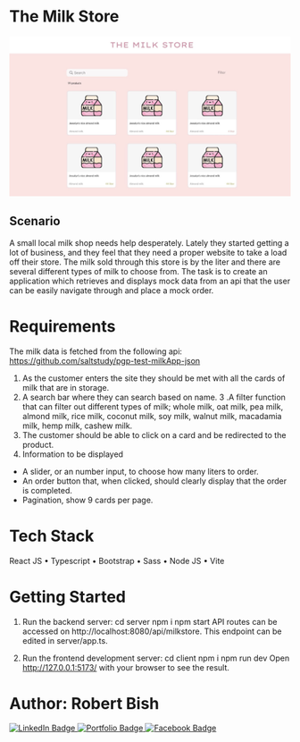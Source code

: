 # The Milk Store

<img src='./client/src/assets/milkstore.png' width='800'/>

## Scenario
A small local milk shop needs help desperately. Lately they started getting a lot of business, and they feel that they need a proper website to take a load off their store. The milk sold through this store is by the liter and there are several different types of milk to choose from. The task is to create an application which retrieves and displays mock data from an api that the user can be easily navigate through and place a mock order.

# Requirements
The milk data is fetched from the following api: https://github.com/saltstudy/pgp-test-milkApp-json
1. As the customer enters the site they should be met with all the cards of milk that are in storage.
2. A search bar where they can search based on name.
3 .A filter function that can filter out different types of milk; whole milk, oat milk, pea milk, almond milk, rice milk, coconut milk, soy milk, walnut milk, macadamia milk, hemp milk, cashew milk.
4. The customer should be able to click on a card and be redirected to the product.
5. Information to be displayed
  - A slider, or an number input, to choose how many liters to order.
  - An order button that, when clicked, should clearly display that the order is completed.
  - Pagination, show 9 cards per page.

# Tech Stack
React JS • 
Typescript • 
Bootstrap • 
Sass • 
Node JS • 
Vite

# Getting Started
1. Run the backend server:
cd server
npm i
npm start
API routes can be accessed on http://localhost:8080/api/milkstore. This endpoint can be edited in server/app.ts.

2. Run the frontend development server:
cd client
npm i
npm run dev
Open http://127.0.0.1:5173/ with your browser to see the result.

# Author: Robert Bish
<a href='https://www.linkedin.com/in/robert-bish-1a6a8637'>
  <img src='https://img.shields.io/badge/LinkedIn-blue?style=for-the-badge&logo=linkedin&logoColor=white' alt='LinkedIn Badge'/>
</a>
<a href='https://robertbishwebdeveloper.com'>
  <img src='https://img.shields.io/badge/Portfolio-darkgreen?style=for-the-badge&logo=portfolio&logoColor=white' alt='Portfolio Badge'/>
</a>
<a href='https://www.facebook.com/robert.bish.9'>
  <img src='https://img.shields.io/badge/Facebook-darkblue?style=for-the-badge&logo=facebook&logoColor=white' alt='Facebook Badge'/>
</a>


